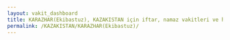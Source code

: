 ```yaml
---
layout: vakit_dashboard
title: KARAZHAR(Ekibastuz), KAZAKISTAN için iftar, namaz vakitleri ve hava durumu - ilçe/eyalet seç
permalink: /KAZAKISTAN/KARAZHAR(Ekibastuz)/
---
```


<script type="text/javascript">
  var GLOBAL_COUNTRY = 'KAZAKISTAN';
  var GLOBAL_CITY = 'KARAZHAR(Ekibastuz)';
  var GLOBAL_STATE = '';
  var lat = 72;
  var lon = 21;
</script>
